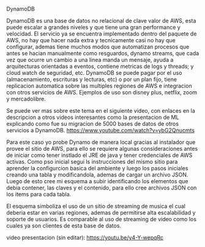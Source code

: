 DynamoDB

DynamoDB es una base de datos no relacional de clave valor de AWS, esta puede escalar a grandes niveles y que tiene una gran performance y velocidad. El servicio ya se encuentra implementado dentro del paquete de AWS, no hay que hacer nada extra y tecnicamente casi no hay que configurar, ademas tiene muchos modos que automatizan procesos que antes se hacian manualmente como resguardos, dynamo streams, que cada vez que ocurre un cambio a una linea manda un mensaje, ayuda a arquitecturas orientadas a eventos, contiene metricas de logs y threads; y cloud watch de seguridad, etc.
DynamoDB se puede pagar por el uso (almacenamiento, escrituras y lecturas, etc) o por un plan fijo, tiene replicacion automatica sobre las multiples regiones de AWS e integracion con otros servicios de AWS.
Ejemplos de uso son disney plus, netflix, zoom y mercadolibre.

Se puede ver mas sobre este tema en el siguiente video, con enlaces en la descripcion a otros videos interesantes como la presentacion de ML explicando como fue su migracion de 5000 bases de datos de otros servicios a DynamoDB. https://www.youtube.com/watch?v=ybG2Qnucmts

Para este caso yo probe Dynamo de manera local gracias al instalador que provee el sitio de AWS, para ello se requiere algunas consideraciones antes de iniciar como tener instlado el JRE de java y tener credenciales de AWS activas.
Como pso inicial segui ls instrucciones del mismo sitio para aprender la configurcion basica del ambiente y luego los pasos iniciales creando una tabla y modificandola, ademas de cargar un archivo JSON.
Luego de esto cree mi esquema a subir identificando los elementos que debia contener, las claves y el contenido, para ello cree archivos JSON con los items para cada tabla.

El esquema simboliza el uso de un sitio de streaming de musica el cual deberia estar en varias regiones, ademas de permitirse alta escalabilidad y soporte de usuarios. Es comparable al uso de streaming de video como los cuales ya son clientes de esta base de datos.

video presentacion (sin editar): https://youtu.be/y4-Y-wepqRc
